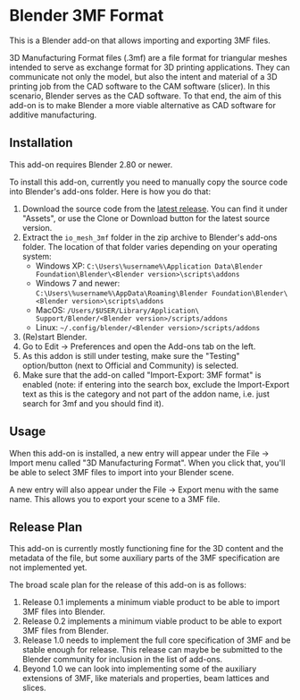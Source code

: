 Blender 3MF Format
====
This is a Blender add-on that allows importing and exporting 3MF files.

3D Manufacturing Format files (.3mf) are a file format for triangular meshes intended to serve as exchange format for 3D printing applications. They can communicate not only the model, but also the intent and material of a 3D printing job from the CAD software to the CAM software (slicer). In this scenario, Blender serves as the CAD software. To that end, the aim of this add-on is to make Blender a more viable alternative as CAD software for additive manufacturing.

Installation
----
This add-on requires Blender 2.80 or newer.

To install this add-on, currently you need to manually copy the source code into Blender's add-ons folder. Here is how you do that:
1. Download the source code from the [latest release](https://github.com/Ghostkeeper/Blender3mfFormat/releases/latest). You can find it under "Assets", or use the Clone or Download button for the latest source version.
2. Extract the `io_mesh_3mf` folder in the zip archive to Blender's add-ons folder. The location of that folder varies depending on your operating system:
    * Windows XP: `C:\Users\%username%\Application Data\Blender Foundation\Blender\<Blender version>\scripts\addons`
    * Windows 7 and newer: `C:\Users\%username%\AppData\Roaming\Blender Foundation\Blender\<Blender version>\scripts\addons`
    * MacOS: `/Users/$USER/Library/Application\ Support/Blender/<Blender version>/scripts/addons`
    * Linux: `~/.config/blender/<Blender version>/scripts/addons`
3. (Re)start Blender.
4. Go to Edit -> Preferences and open the Add-ons tab on the left.
5. As this addon is still under testing, make sure the "Testing" option/button (next to Official and Community) is selected.
5. Make sure that the add-on called "Import-Export: 3MF format" is enabled (note: if entering into the search box, exclude the Import-Export text as this is the category and not part of the addon name, i.e. just search for 3mf and you should find it).

Usage
----
When this add-on is installed, a new entry will appear under the File -> Import menu called "3D Manufacturing Format". When you click that, you'll be able to select 3MF files to import into your Blender scene.

A new entry will also appear under the File -> Export menu with the same name. This allows you to export your scene to a 3MF file.

Release Plan
----
This add-on is currently mostly functioning fine for the 3D content and the metadata of the file, but some auxiliary parts of the 3MF specification are not implemented yet.

The broad scale plan for the release of this add-on is as follows:
1. Release 0.1 implements a minimum viable product to be able to import 3MF files into Blender.
2. Release 0.2 implements a minimum viable product to be able to export 3MF files from Blender.
3. Release 1.0 needs to implement the full core specification of 3MF and be stable enough for release. This release can maybe be submitted to the Blender community for inclusion in the list of add-ons.
4. Beyond 1.0 we can look into implementing some of the auxiliary extensions of 3MF, like materials and properties, beam lattices and slices.
